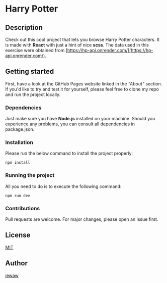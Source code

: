 # Harry Potter

## Description

Check out this cool project that lets you browse Harry Potter characters.
It is made with **React** with just a hint of nice **scss**. 
The data used in this exercise were obtained from [https://hp-api.onrender.com/](https://hp-api.onrender.com/).

## Getting started

First, have a look at the GitHub Pages website linked in the *"About"* section. If you'd like to try and test it for yourself, please feel free to clone my repo and run the project locally.

### Dependencies
Just make sure you have **Node.js** installed on your machine.
Should you experience any problems, you can consult all dependencies in package.json.

### Installation
Please run the below command to install the project properly: 

```
npm install
```

### Running the project
All you need to do is to execute the following command:

```
npm run dev
```

### Contributions

Pull requests are welcome. For major changes, please open an issue first.

## License

[MIT](https://choosealicense.com/licenses/mit/)

## Author

[iewaw](https://github.com/iewaw)

